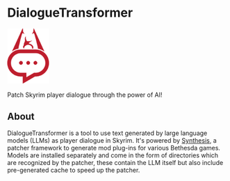 # DialogueTransformer
<img alt="Logo" src="Logo/DialogueTransformer-Red.svg" style="width: 10vw; height: auto; vertical-align: center;">

Patch Skyrim player dialogue through the power of AI!

## About
DialogueTransformer is a tool to use text generated by large language models (LLMs) as player dialogue in Skyrim. It's powered by [Synthesis](https://github.com/Mutagen-Modding/Synthesis), a patcher framework to generate mod plug-ins for various Bethesda games. Models are installed separately and come in the form of directories which are recognized by the patcher, these contain the LLM itself but also include pre-generated cache to speed up the patcher.
